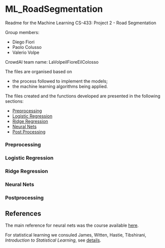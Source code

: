 # ML_RoadSegmentation

Readme for the Machine Learning CS-433: Project 2 - Road Segmentation

Group members: 
- Diego Fiori
- Paolo Colusso 
- Valerio Volpe

CrowdAI team name: LaVolpeilFioreEilColosso

The files are organised based on 
+ the process followed to implement the models;
+ the machine learning algorithms being applied.

The files created and the functions developed are presented in the following sections:

* [Preprocessing](#prepr)
* [Logistic Regression](#logistic)
* [Ridge Regression](#ridge)
* [Neural Nets](#cnn)
* [Post Processing](#pp)


### <a name="prepr"></a>Preprocessing
### <a name="logistic"></a>Logistic Regression
### <a name="ridge"></a>Ridge Regression
### <a name="cnn"></a>Neural Nets
### <a name="pp"></a>Postprocessing


## References
The main reference for neural nets was the course available [here](https://fleuret.org/ee559-2018/dlc/).

For statistical learning we consuled James, Witten, Hastie, Tibshirani, *Introduction to Statistical Learning*, see [details](https://www-bcf.usc.edu/~gareth/ISL/).
